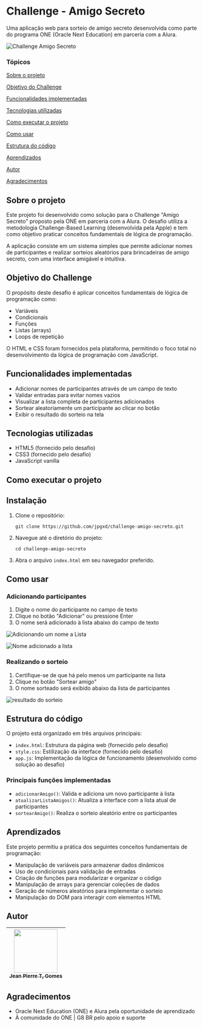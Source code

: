 # Challenge - Amigo Secreto

Uma aplicação web para sorteio de amigo secreto desenvolvida como parte do programa ONE (Oracle Next Education) em parceria com a Alura.

![Challenge Amigo Secreto](https://github.com/user-attachments/assets/b517b816-e0b2-402f-a00d-7b48c3c767af)

### Tópicos 

[Sobre o projeto](#Sobre-o-projeto) 

[Objetivo do Challenge](#Objetivo-do-Challenge)

[Funcionalidades implementadas](#Funcionalidades-implementadas)

[Tecnologias utilizadas](#Tecnologias-utilizadas)

[Como executar o projeto](#Como-executar-o-projeto)

[Como usar](#Como-usar)

[Estrutura do código](#Estrutura-do-código)

[Aprendizados](#Aprendizados)

[Autor](#Autor)

[Agradecimentos](#Agradecimentos)

## Sobre o projeto

Este projeto foi desenvolvido como solução para o Challenge "Amigo Secreto" proposto pela ONE em parceria com a Alura. O desafio utiliza a metodologia Challenge-Based Learning (desenvolvida pela Apple) e tem como objetivo praticar conceitos fundamentais de lógica de programação.

A aplicação consiste em um sistema simples que permite adicionar nomes de participantes e realizar sorteios aleatórios para brincadeiras de amigo secreto, com uma interface amigável e intuitiva.

## Objetivo do Challenge

O propósito deste desafio é aplicar conceitos fundamentais de lógica de programação como:
- Variáveis
- Condicionais
- Funções
- Listas (arrays)
- Loops de repetição

O HTML e CSS foram fornecidos pela plataforma, permitindo o foco total no desenvolvimento da lógica de programação com JavaScript.

## Funcionalidades implementadas

- Adicionar nomes de participantes através de um campo de texto
- Validar entradas para evitar nomes vazios
- Visualizar a lista completa de participantes adicionados
- Sortear aleatoriamente um participante ao clicar no botão
- Exibir o resultado do sorteio na tela

## Tecnologias utilizadas

- HTML5 (fornecido pelo desafio)
- CSS3 (fornecido pelo desafio)
- JavaScript vanilla

## Como executar o projeto

## Instalação

1. Clone o repositório:
   ```
   git clone https://github.com/jpgxd/challenge-amigo-secreto.git
   ```

2. Navegue até o diretório do projeto:
   ```
   cd challenge-amigo-secreto
   ```

3. Abra o arquivo `index.html` em seu navegador preferido.

## Como usar

### Adicionando participantes

1. Digite o nome do participante no campo de texto
2. Clique no botão "Adicionar" ou pressione Enter
3. O nome será adicionado à lista abaixo do campo de texto

![Adicionando um nome a Lista](https://github.com/user-attachments/assets/f1c800ee-9267-4ce8-b234-09e3c6caed96)

![Nome adicionado a lista](https://github.com/user-attachments/assets/48e05af9-873a-4a33-97e9-895f0911563b)

### Realizando o sorteio

1. Certifique-se de que há pelo menos um participante na lista
2. Clique no botão "Sortear amigo"
3. O nome sorteado será exibido abaixo da lista de participantes

![resultado do sorteio](https://github.com/user-attachments/assets/00306cc3-4e4f-4002-888d-8772582becef)


## Estrutura do código

O projeto está organizado em três arquivos principais:

- `index.html`: Estrutura da página web (fornecido pelo desafio)
- `style.css`: Estilização da interface (fornecido pelo desafio) 
- `app.js`: Implementação da lógica de funcionamento (desenvolvido como solução ao desafio)

### Principais funções implementadas

- `adicionarAmigo()`: Valida e adiciona um novo participante à lista
- `atualizarListaAmigos()`: Atualiza a interface com a lista atual de participantes
- `sortearAmigo()`: Realiza o sorteio aleatório entre os participantes

## Aprendizados

Este projeto permitiu a prática dos seguintes conceitos fundamentais de programação:
- Manipulação de variáveis para armazenar dados dinâmicos
- Uso de condicionais para validação de entradas
- Criação de funções para modularizar e organizar o código
- Manipulação de arrays para gerenciar coleções de dados
- Geração de números aleatórios para implementar o sorteio
- Manipulação do DOM para interagir com elementos HTML

## Autor

| [<img loading="lazy" src="https://avatars.githubusercontent.com/u/7022842?v=4" width=115><br><sub>Jean Pierre T, Gomes</sub>](https://github.com/jpgxd) |
| :---: |

## Agradecimentos

- Oracle Next Education (ONE) e Alura pela oportunidade de aprendizado
- À comunidade do ONE | G8 BR pelo apoio e suporte
